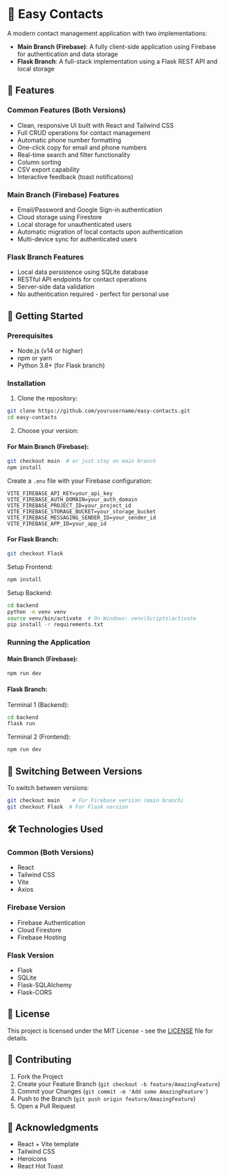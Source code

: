 # 👥 Easy Contacts

A modern contact management application with two implementations:
- **Main Branch (Firebase)**: A fully client-side application using Firebase for authentication and data storage
- **Flask Branch**: A full-stack implementation using a Flask REST API and local storage

## 🌟 Features

### Common Features (Both Versions)
- Clean, responsive UI built with React and Tailwind CSS
- Full CRUD operations for contact management
- Automatic phone number formatting
- One-click copy for email and phone numbers
- Real-time search and filter functionality
- Column sorting
- CSV export capability
- Interactive feedback (toast notifications)

### Main Branch (Firebase) Features
- Email/Password and Google Sign-in authentication
- Cloud storage using Firestore
- Local storage for unauthenticated users
- Automatic migration of local contacts upon authentication
- Multi-device sync for authenticated users

### Flask Branch Features
- Local data persistence using SQLite database
- RESTful API endpoints for contact operations
- Server-side data validation
- No authentication required - perfect for personal use

## 🚀 Getting Started

### Prerequisites
- Node.js (v14 or higher)
- npm or yarn
- Python 3.8+ (for Flask branch)

### Installation

1. Clone the repository:
```bash
git clone https://github.com/yourusername/easy-contacts.git
cd easy-contacts
```

2. Choose your version:

#### For Main Branch (Firebase):
```bash
git checkout main  # or just stay on main branch
npm install
```

Create a `.env` file with your Firebase configuration:
```env
VITE_FIREBASE_API_KEY=your_api_key
VITE_FIREBASE_AUTH_DOMAIN=your_auth_domain
VITE_FIREBASE_PROJECT_ID=your_project_id
VITE_FIREBASE_STORAGE_BUCKET=your_storage_bucket
VITE_FIREBASE_MESSAGING_SENDER_ID=your_sender_id
VITE_FIREBASE_APP_ID=your_app_id
```

#### For Flask Branch:
```bash
git checkout Flask
```

Setup Frontend:
```bash
npm install
```

Setup Backend:
```bash
cd backend
python -m venv venv
source venv/bin/activate  # On Windows: venv\Scripts\activate
pip install -r requirements.txt
```

### Running the Application

#### Main Branch (Firebase):
```bash
npm run dev
```

#### Flask Branch:
Terminal 1 (Backend):
```bash
cd backend
flask run
```

Terminal 2 (Frontend):
```bash
npm run dev
```

## 🔄 Switching Between Versions

To switch between versions:
```bash
git checkout main    # For Firebase version (main branch)
git checkout Flask  # For Flask version
```

## 🛠️ Technologies Used

### Common (Both Versions)
- React
- Tailwind CSS
- Vite
- Axios

### Firebase Version
- Firebase Authentication
- Cloud Firestore
- Firebase Hosting

### Flask Version
- Flask
- SQLite
- Flask-SQLAlchemy
- Flask-CORS

## 📝 License

This project is licensed under the MIT License - see the [LICENSE](LICENSE) file for details.

## 🤝 Contributing

1. Fork the Project
2. Create your Feature Branch (`git checkout -b feature/AmazingFeature`)
3. Commit your Changes (`git commit -m 'Add some AmazingFeature'`)
4. Push to the Branch (`git push origin feature/AmazingFeature`)
5. Open a Pull Request

## 🙏 Acknowledgments

- React + Vite template
- Tailwind CSS
- Heroicons
- React Hot Toast
